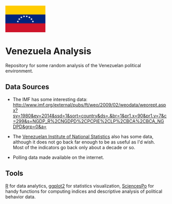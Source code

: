 ![center](figs/Flag.png)

Venezuela Analysis
==================

Repository for some random analysis of the Venezuelan political environment. 

Data Sources
------------

* The IMF has some interesting data: http://www.imf.org/external/pubs/ft/weo/2009/02/weodata/weorept.aspx?sy=1980&ey=2014&ssd=1&sort=country&ds=.&br=1&pr1.x=90&pr1.y=7&c=299&s=NGDP_R%2CNGDPD%2CPCPIE%2CLP%2CBCA%2CBCA_NGDPD&grp=0&a=

* The [Venezuelan Institute of National Statistics](http://www.ine.gov.ve/) also has some data, although it does not go back far enough to be as useful as I'd wish. Most of the indicators go back only about a decade or so.
* Polling data made available on the internet. 

Tools
-----

[R](http://www.r-project.org) for data analytics, [ggplot2](https://cran.r-project.org/web/packages/ggplot2/index.html) for statistics visualization, [SciencesPo](https://cran.r-project.org/web/packages/SciencesPo/index.html)
for handy functions for computing indices and descriptive analysis of political behavior data.

